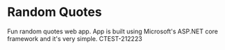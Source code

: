 # Random Quotes
Fun random quotes web app.  App is built using Microsoft's ASP.NET core framework and it's very simple.
CTEST-212223
